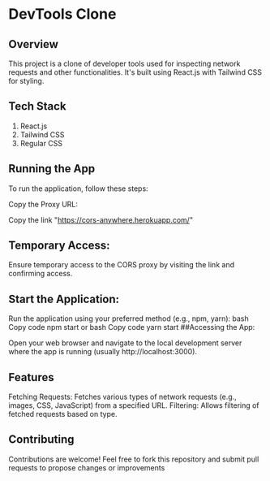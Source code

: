 # DevTools Clone
## Overview
This project is a clone of developer tools used for inspecting network requests and other functionalities. It's built using React.js with Tailwind CSS for styling.

## Tech Stack
1. React.js
2. Tailwind CSS
3. Regular CSS

## Running the App
To run the application, follow these steps:

Copy the Proxy URL:

Copy the link "https://cors-anywhere.herokuapp.com/"
## Temporary Access:

Ensure temporary access to the CORS proxy by visiting the link and confirming access.
## Start the Application:

Run the application using your preferred method (e.g., npm, yarn):
bash
Copy code
npm start
or
bash
Copy code
yarn start
##Accessing the App:

Open your web browser and navigate to the local development server where the app is running (usually http://localhost:3000).
## Features
Fetching Requests: Fetches various types of network requests (e.g., images, CSS, JavaScript) from a specified URL.
Filtering: Allows filtering of fetched requests based on type.

## Contributing
Contributions are welcome! Feel free to fork this repository and submit pull requests to propose changes or improvements
